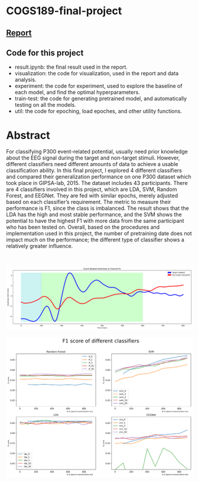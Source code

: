 # COGS189-final-project

## [Report](https://github.com/XiaonanFu-ucsd/COGS189-final-project/blob/main/report.pdf)

## Code for this project
- result.ipynb: the final result used in the report. 
- visualization: the code for visualization, used in the report and data analysis. 
- experiment: the code for experiment, used to explore the baseline of each model, and find the optimal hyperparameters.
- train-test: the code for generating pretrained model, and automatically testing on all the models. 
- util: the code for epoching, load epoches, and other utility functions.

# Abstract

For classifying P300 event-related potential, usually need prior knowledge about the EEG signal during the target and non-target stimuli. However, different classifiers need different amounts of data to achieve a usable classification ability. In this final project, I explored 4 different classifiers and compared their generalization performance on one P300 dataset which took place in GIPSA-lab, 2015. The dataset includes 43 participants. There are 4 classifiers involved in this project, which are LDA, SVM, Random Forest, and EEGNet. They are fed with similar epochs, merely adjusted based on each classifier’s requirement. The metric to measure their performance is F1, since the class is imbalanced. The result shows that the LDA has the high and most stable performance, and the SVM shows the potential to have the highest F1 with more data from the same participant who has been tested on. Overall, based on the procedures and implementation used in this project, the number of pretraining date does not impact much on the performance; the different type of classifier shows a relatively greater influence.  
<br><br>

![P300](./img/avg-epoch.png)
<br><br>
![Result](./img/f1.png)